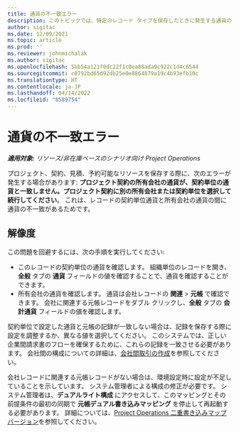 ```yaml
---
title: 通貨の不一致エラー
description: このトピックでは、特定のレコード タイプを保存したときに発生する通貨の不一致エラーに関するトラブルシューティング情報を提供します。
author: sigitac
ms.date: 12/09/2021
ms.topic: article
ms.prod: ''
ms.reviewer: johnmichalak
ms.author: sigitac
ms.openlocfilehash: 5bb54a121f0dc22f1c0ea88ada9c922c1d4c6544
ms.sourcegitcommit: c0792bd65d92db25e0e8864879a19c4b93efb10c
ms.translationtype: HT
ms.contentlocale: ja-JP
ms.lasthandoff: 04/14/2022
ms.locfileid: "8589754"
---
```

# <a name="currency-mismatch-error"></a>通貨の不一致エラー 

_**適用対象:** リソース/非在庫ベースのシナリオ向け Project Operations_

プロジェクト、契約、見積、予約可能なリソースを保存する際に、次のエラーが発生する場合があります: **プロジェクト契約の所有会社の通貨が、契約単位の通貨と一致しません。プロジェクト契約に別の所有会社または契約単位を選択して続行してください**。 これは、レコードの契約単位通貨と所有会社の通貨の間に通貨の不一致があるためです。


## <a name="resolution"></a>解像度

この問題を回避するには、次の手順を実行してください:
- このレコードの契約単位の通貨を確認します。 組織単位のレコードを開き、**全般** タブの **通貨** フィールドの値を確認することで、通貨を確認することができます。
- 所有会社の通貨を確認します。 通貨は会社レコードの **関連** > **元帳** で確認できます。 会社に関連する元帳レコードをダブル クリックし、**全般** タブの **会計通貨** フィールドの値を確認します。

契約単位で設定した通貨と元帳の記録が一致しない場合は、記録を保存する際に設定を調整するか、異なる値を選択してください。 このシステムでは、正しい企業間請求書のフローを確保するために、これらの記録を一致させる必要があります。 会社間の構成についての詳細は、[会社間取引の作成](../../project-accounting/create-intercompany-transactions.md)を参照してください。

会社レコードに関連する元帳レコードがない場合は、環境設定時に設定が不足していることを示しています。 システム管理者による構成の修正が必要です。 システム管理者は、**デュアルライト構成** にアクセスして、このマッピングとその前提条件の最初の同期で **元帳デュアル書き込みマッピング** を停止して再起動する必要があります。 詳細については、[Project Operations 二重書き込みマップ バージョン](../../environment/resource-dual-write-maps.md)を参照してください。
